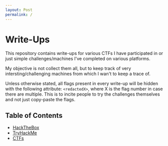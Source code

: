 ```yaml
---
layout: Post
permalink: /
---
```

# Write-Ups

This repository contains write-ups for various CTFs I have participated in or just simple challenges/machines I've completed on various platforms.

My objective is not collect them all, but to keep track of very intersting/challenging machines from which I wan't to keep a trace of.

Unless otherwise stated, all flags present in every write-up will be hidden with the following attribute: `<redactedX>`, where X is the flag number in case there are multiple. This is to incite people to try the challenges themselves and not just copy-paste the flags.

## Table of Contents

- [HackTheBox](./HackTheBox/)
- [TryHackMe](./TryHackMe/)
- [CTFs](./CTF/)
